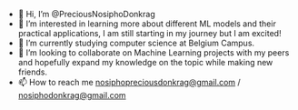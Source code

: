 - 👋 Hi, I’m @PreciousNosiphoDonkrag
- 👀 I’m interested in learning more about different ML models and their practical applications, I am still starting in my journey but I am excited!
- 🌱 I’m currently studying computer science at Belgium Campus.
- 💞️ I’m looking to collaborate on Machine Learning projects with my peers and hopefully expand my knowledge on the topic while making new friends.
- 📫 How to reach me nosiphopreciousdonkrag@gmail.com / nosiphodonkrag@gmail.com 

